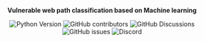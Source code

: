 <p align="center">
  <a style="font-weight: bold;">Vulnerable web path classification based on Machine learning</a>
</p>

<p align="center">
  <img src="https://img.shields.io/badge/Python-3.10-blue.svg" alt="Python Version">
  <img alt="GitHub contributors" src="https://img.shields.io/github/contributors/UncoveredTensor/vulnpath">
  <img alt="GitHub Discussions" src="https://img.shields.io/github/discussions/UncoveredTensor/vulnpath">
  <img alt="GitHub issues" src="https://img.shields.io/github/issues/UncoveredTensor/vulnpath">
  <img alt="Discord" src="https://img.shields.io/discord/1126322560393560204">
</p>

